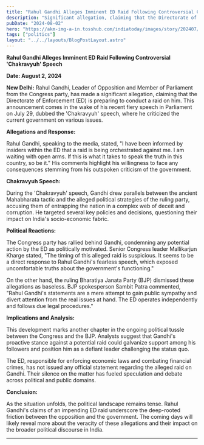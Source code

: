 ```yaml
---
title: "Rahul Gandhi Alleges Imminent ED Raid Following Controversial Chakravyuh Speech"
description: "Significant allegation, claiming that the Directorate of Enforcement (ED) is preparing to conduct a raid on him. This announcement comes in the wake of his recent fiery speech in Parliament on July 29"
pubDate: "2024-08-02"
hero: "https://akm-img-a-in.tosshub.com/indiatoday/images/story/202407/rahul-gandhi-in-gujarat-063651250-16x9_0.jpg?VersionId=GORGs2Ec_.VD6ZbTDUPemVvLdga9xTCC&size=690:388"
tags: ["politics"]
layout: "../../layouts/BlogPostLayout.astro"
---
```

**Rahul Gandhi Alleges Imminent ED Raid Following Controversial 'Chakravyuh' Speech**

**Date: August 2, 2024**

**New Delhi:** Rahul Gandhi, Leader of Opposition and Member of Parliament from the Congress party, has made a significant allegation, claiming that the Directorate of Enforcement (ED) is preparing to conduct a raid on him. This announcement comes in the wake of his recent fiery speech in Parliament on July 29, dubbed the 'Chakravyuh' speech, where he criticized the current government on various issues.

**Allegations and Response:**

Rahul Gandhi, speaking to the media, stated, "I have been informed by insiders within the ED that a raid is being orchestrated against me. I am waiting with open arms. If this is what it takes to speak the truth in this country, so be it." His comments highlight his willingness to face any consequences stemming from his outspoken criticism of the government.

**Chakravyuh Speech:**

During the 'Chakravyuh' speech, Gandhi drew parallels between the ancient Mahabharata tactic and the alleged political strategies of the ruling party, accusing them of entrapping the nation in a complex web of deceit and corruption. He targeted several key policies and decisions, questioning their impact on India's socio-economic fabric.

**Political Reactions:**

The Congress party has rallied behind Gandhi, condemning any potential action by the ED as politically motivated. Senior Congress leader Mallikarjun Kharge stated, "The timing of this alleged raid is suspicious. It seems to be a direct response to Rahul Gandhi's fearless speech, which exposed uncomfortable truths about the government's functioning."

On the other hand, the ruling Bharatiya Janata Party (BJP) dismissed these allegations as baseless. BJP spokesperson Sambit Patra commented, "Rahul Gandhi's statements are a mere attempt to gain public sympathy and divert attention from the real issues at hand. The ED operates independently and follows due legal procedures."

**Implications and Analysis:**

This development marks another chapter in the ongoing political tussle between the Congress and the BJP. Analysts suggest that Gandhi's proactive stance against a potential raid could galvanize support among his followers and position him as a defiant leader challenging the status quo.

The ED, responsible for enforcing economic laws and combating financial crimes, has not issued any official statement regarding the alleged raid on Gandhi. Their silence on the matter has fueled speculation and debate across political and public domains.

**Conclusion:**

As the situation unfolds, the political landscape remains tense. Rahul Gandhi's claims of an impending ED raid underscore the deep-rooted friction between the opposition and the government. The coming days will likely reveal more about the veracity of these allegations and their impact on the broader political discourse in India.

---